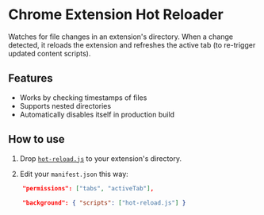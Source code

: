 # Chrome Extension Hot Reloader

Watches for file changes in an extension's directory. When a change detected, it reloads the extension and refreshes the active tab (to re-trigger updated content scripts).

## Features

- Works by checking timestamps of files
- Supports nested directories
- Automatically disables itself in production build

## How to use

1. Drop [`hot-reload.js`](https://github.com/xpl/crx-hotreload/blob/master/hot-reload.js) to your extension's directory.

2. Edit your `manifest.json` this way:

```json
    "permissions": ["tabs", "activeTab"],
    
    "background": { "scripts": ["hot-reload.js"] }
```
